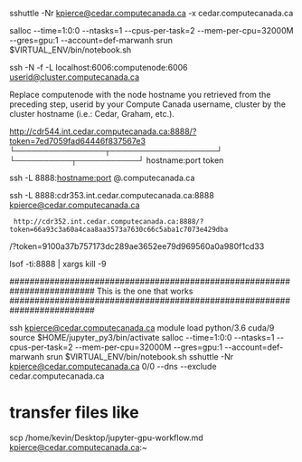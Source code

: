 sshuttle -Nr kpierce@cedar.computecanada.ca -x cedar.computecanada.ca


salloc --time=1:0:0 --ntasks=1 --cpus-per-task=2 --mem-per-cpu=32000M --gres=gpu:1 --account=def-marwanh srun $VIRTUAL_ENV/bin/notebook.sh


ssh -N -f -L localhost:6006:computenode:6006 userid@cluster.computecanada.ca

Replace computenode with the node hostname you retrieved from the preceding step, userid by your Compute Canada username, cluster by the cluster hostname (i.e.: Cedar, Graham, etc.). 

http://cdr544.int.cedar.computecanada.ca:8888/?token=7ed7059fad64446f837567e3
       └────────────────┬───────────────────┘        └──────────┬───────────┘
                  hostname:port                               token

ssh -L 8888:<hostname:port> <username>@<cluster>.computecanada.ca

ssh -L 8888:cdr353.int.cedar.computecanada.ca:8888 kpierce@cedar.computecanada.ca


     http://cdr352.int.cedar.computecanada.ca:8888/?token=66a93c3a60a4caa8aa3573a7630c66c5aba1c7073e429dba


/?token=9100a37b757173dc289ae3652ee79d969560a0a980f1cd33


 lsof -ti:8888 | xargs kill -9


#########################################################################
This is the one that works 
#########################################################################

ssh kpierce@cedar.computecanada.ca
module load python/3.6 cuda/9
source $HOME/jupyter_py3/bin/activate
salloc --time=1:0:0 --ntasks=1 --cpus-per-task=2 --mem-per-cpu=32000M --gres=gpu:1 --account=def-marwanh srun $VIRTUAL_ENV/bin/notebook.sh
sshuttle -Nr kpierce@cedar.computecanada.ca 0/0 --dns --exclude cedar.computecanada.ca



# transfer files like 
scp /home/kevin/Desktop/jupyter-gpu-workflow.md  kpierce@cedar.computecanada.ca:~



























